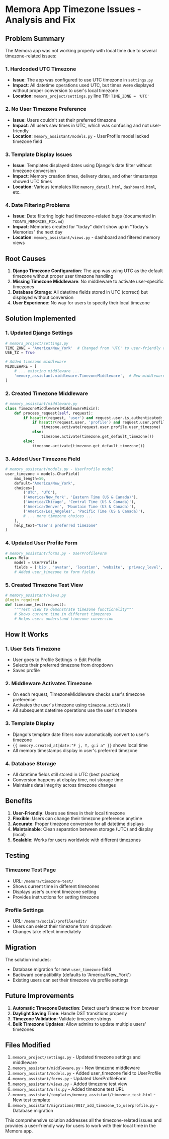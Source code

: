 # Memora App Timezone Issues - Analysis and Fix

## Problem Summary

The Memora app was not working properly with local time due to several timezone-related issues:

### 1. **Hardcoded UTC Timezone**
- **Issue**: The app was configured to use UTC timezone in `settings.py`
- **Impact**: All datetime operations used UTC, but times were displayed without proper conversion to user's local timezone
- **Location**: `memora_project/settings.py` line 119: `TIME_ZONE = 'UTC'`

### 2. **No User Timezone Preference**
- **Issue**: Users couldn't set their preferred timezone
- **Impact**: All users saw times in UTC, which was confusing and not user-friendly
- **Location**: `memory_assistant/models.py` - UserProfile model lacked timezone field

### 3. **Template Display Issues**
- **Issue**: Templates displayed dates using Django's date filter without timezone conversion
- **Impact**: Memory creation times, delivery dates, and other timestamps showed UTC times
- **Location**: Various templates like `memory_detail.html`, `dashboard.html`, etc.

### 4. **Date Filtering Problems**
- **Issue**: Date filtering logic had timezone-related bugs (documented in `TODAYS_MEMORIES_FIX.md`)
- **Impact**: Memories created for "today" didn't show up in "Today's Memories" the next day
- **Location**: `memory_assistant/views.py` - dashboard and filtered memory views

## Root Causes

1. **Django Timezone Configuration**: The app was using UTC as the default timezone without proper user timezone handling
2. **Missing Timezone Middleware**: No middleware to activate user-specific timezones
3. **Database Storage**: All datetime fields stored in UTC (correct) but displayed without conversion
4. **User Experience**: No way for users to specify their local timezone

## Solution Implemented

### 1. **Updated Django Settings**
```python
# memora_project/settings.py
TIME_ZONE = 'America/New_York'  # Changed from 'UTC' to user-friendly default
USE_TZ = True

# Added timezone middleware
MIDDLEWARE = [
    # ... existing middleware ...
    'memory_assistant.middleware.TimezoneMiddleware',  # New middleware
]
```

### 2. **Created Timezone Middleware**
```python
# memory_assistant/middleware.py
class TimezoneMiddleware(MiddlewareMixin):
    def process_request(self, request):
        if hasattr(request, 'user') and request.user.is_authenticated:
            if hasattr(request.user, 'profile') and request.user.profile.user_timezone:
                timezone.activate(request.user.profile.user_timezone)
            else:
                timezone.activate(timezone.get_default_timezone())
        else:
            timezone.activate(timezone.get_default_timezone())
```

### 3. **Added User Timezone Field**
```python
# memory_assistant/models.py - UserProfile model
user_timezone = models.CharField(
    max_length=50,
    default='America/New_York',
    choices=[
        ('UTC', 'UTC'),
        ('America/New_York', 'Eastern Time (US & Canada)'),
        ('America/Chicago', 'Central Time (US & Canada)'),
        ('America/Denver', 'Mountain Time (US & Canada)'),
        ('America/Los_Angeles', 'Pacific Time (US & Canada)'),
        # ... more timezone choices ...
    ],
    help_text="User's preferred timezone"
)
```

### 4. **Updated User Profile Form**
```python
# memory_assistant/forms.py - UserProfileForm
class Meta:
    model = UserProfile
    fields = ['bio', 'avatar', 'location', 'website', 'privacy_level', 'user_timezone']
    # Added user_timezone to form fields
```

### 5. **Created Timezone Test View**
```python
# memory_assistant/views.py
@login_required
def timezone_test(request):
    """Test view to demonstrate timezone functionality"""
    # Shows current time in different timezones
    # Helps users understand timezone conversion
```

## How It Works

### 1. **User Sets Timezone**
- User goes to Profile Settings → Edit Profile
- Selects their preferred timezone from dropdown
- Saves profile

### 2. **Middleware Activates Timezone**
- On each request, TimezoneMiddleware checks user's timezone preference
- Activates the user's timezone using `timezone.activate()`
- All subsequent datetime operations use the user's timezone

### 3. **Template Display**
- Django's template date filters now automatically convert to user's timezone
- `{{ memory.created_at|date:"F j, Y, g:i a" }}` shows local time
- All memory timestamps display in user's preferred timezone

### 4. **Database Storage**
- All datetime fields still stored in UTC (best practice)
- Conversion happens at display time, not storage time
- Maintains data integrity across timezone changes

## Benefits

1. **User-Friendly**: Users see times in their local timezone
2. **Flexible**: Users can change their timezone preference anytime
3. **Accurate**: Proper timezone conversion for all datetime displays
4. **Maintainable**: Clean separation between storage (UTC) and display (local)
5. **Scalable**: Works for users worldwide with different timezones

## Testing

### Timezone Test Page
- URL: `/memora/timezone-test/`
- Shows current time in different timezones
- Displays user's current timezone setting
- Provides instructions for setting timezone

### Profile Settings
- URL: `/memora/social/profile/edit/`
- Users can select their timezone from dropdown
- Changes take effect immediately

## Migration

The solution includes:
- Database migration for new `user_timezone` field
- Backward compatibility (defaults to 'America/New_York')
- Existing users can set their timezone via profile settings

## Future Improvements

1. **Automatic Timezone Detection**: Detect user's timezone from browser
2. **Daylight Saving Time**: Handle DST transitions properly
3. **Timezone Validation**: Validate timezone strings
4. **Bulk Timezone Updates**: Allow admins to update multiple users' timezones

## Files Modified

1. `memora_project/settings.py` - Updated timezone settings and middleware
2. `memory_assistant/middleware.py` - New timezone middleware
3. `memory_assistant/models.py` - Added user_timezone field to UserProfile
4. `memory_assistant/forms.py` - Updated UserProfileForm
5. `memory_assistant/views.py` - Added timezone test view
6. `memory_assistant/urls.py` - Added timezone test URL
7. `memory_assistant/templates/memory_assistant/timezone_test.html` - New test template
8. `memory_assistant/migrations/0017_add_timezone_to_userprofile.py` - Database migration

This comprehensive solution addresses all the timezone-related issues and provides a user-friendly way for users to work with their local time in the Memora app.
